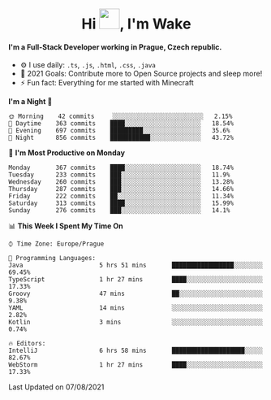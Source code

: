 <h1 align="center">Hi <img src="https://raw.githubusercontent.com/MrWakeCZ/MrWakeCZ/master/Hi.gif" width="40px" />, I'm Wake</h1>

#### I'm a Full-Stack Developer working in Prague, Czech republic.
- ⚙️ I use daily: `.ts`, `.js`, `.html`, `.css`, `.java`
- 🥅 2021 Goals: Contribute more to Open Source projects and sleep more!
- ⚡ Fun fact: Everything for me started with Minecraft

<!--START_SECTION:waka-->
**I'm a Night 🦉** 

```text
🌞 Morning    42 commits     ░░░░░░░░░░░░░░░░░░░░░░░░░   2.15% 
🌆 Daytime    363 commits    ████░░░░░░░░░░░░░░░░░░░░░   18.54% 
🌃 Evening    697 commits    █████████░░░░░░░░░░░░░░░░   35.6% 
🌙 Night      856 commits    ███████████░░░░░░░░░░░░░░   43.72%

```
📅 **I'm Most Productive on Monday** 

```text
Monday       367 commits    ████░░░░░░░░░░░░░░░░░░░░░   18.74% 
Tuesday      233 commits    ███░░░░░░░░░░░░░░░░░░░░░░   11.9% 
Wednesday    260 commits    ███░░░░░░░░░░░░░░░░░░░░░░   13.28% 
Thursday     287 commits    ███░░░░░░░░░░░░░░░░░░░░░░   14.66% 
Friday       222 commits    ██░░░░░░░░░░░░░░░░░░░░░░░   11.34% 
Saturday     313 commits    ████░░░░░░░░░░░░░░░░░░░░░   15.99% 
Sunday       276 commits    ███░░░░░░░░░░░░░░░░░░░░░░   14.1%

```


📊 **This Week I Spent My Time On** 

```text
⌚︎ Time Zone: Europe/Prague

💬 Programming Languages: 
Java                     5 hrs 51 mins       █████████████████░░░░░░░░   69.45% 
TypeScript               1 hr 27 mins        ████░░░░░░░░░░░░░░░░░░░░░   17.33% 
Groovy                   47 mins             ██░░░░░░░░░░░░░░░░░░░░░░░   9.38% 
YAML                     14 mins             ░░░░░░░░░░░░░░░░░░░░░░░░░   2.82% 
Kotlin                   3 mins              ░░░░░░░░░░░░░░░░░░░░░░░░░   0.74%

🔥 Editors: 
IntelliJ                 6 hrs 58 mins       ████████████████████░░░░░   82.67% 
WebStorm                 1 hr 27 mins        ████░░░░░░░░░░░░░░░░░░░░░   17.33%

```


 Last Updated on 07/08/2021
<!--END_SECTION:waka-->
